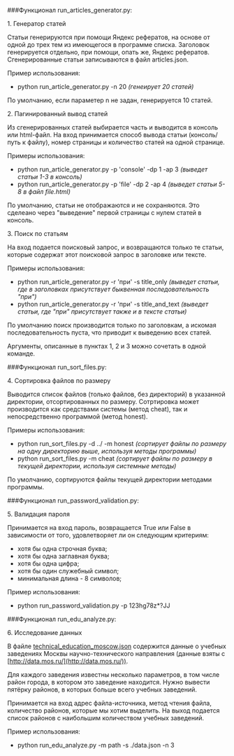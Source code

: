 

###Функционал run\_articles\_generator\.py:

1\. Генератор статей

Статьи генерируются при помощи Яндекс рефератов, на основе от одной до трех тем из имеющегося в программе списка. Заголовок генерируется отдельно, при помощи, опать же, Яндекс рефератов. Сгенерированные статьи записываются в файл articles.json.

Пример использования:
- python run\_article\_generator\.py \-n 20 _(генеирует 20 статей)_

По умолчанию, если параметер n не задан, генерируется 10 статей.

2\. Пагинированный вывод статей

Из сгенерированных статей выбирается часть и выводится в консоль или html-файл. На вход принимается способ вывода статьи (консоль/путь к файлу), номер страницы и количество статей на одной странице.

Примеры использования:
- python run\_article\_generator\.py \-p 'console' \-dp 1 \-ap 3 _(выведет статьи 1-3 в консоль)_
- python run\_article\_generator\.py \-p 'file' \-dp 2 \-ap 4 _(выведет статьи 5-8 в файл file.html)_

По умолчанию, статьи не отображаются и не сохраняются. Это сделеано через "выведение" первой страницы с нулем статей в консоль.

3\. Поиск по статьям

На вход подается поисковый запрос, и возвращаются только те статьи, которые содержат этот поисковой запрос в заголовке или тексте.

Примеры использования:
- python run\_article\_generator\.py \-r 'при' \-s title\_only _(выведет статьи, где в заголовках присутствует быквенная последовательность "при")_
- python run\_article\_generator\.py \-r 'при' \-s title\_and\_text _(выведет статьи, где "при" присутствует также и в тексте статьи)_

По умолчанию поиск производится только по заголовкам, а искомая последовательность пуста, что приводит к выведению всех статей.

Аргументы, описанные в пунктах 1, 2 и 3 можно сочетать в одной команде.

###Функционал run\_sort\_files\.py:

4\. Сортировка файлов по размеру

Выводится список файлов (только файлов, без директорий) в указанной директории, отсортированных по размеру. Сотртировка может производится как средствами системы (метод cheat), так и непосредственно программой (метод honest).

Примеры использования:
- python run\_sort\_files\.py -d ../ \-m honest _(сортирует файлы по размеру на одну директорию выше, используя методы программы)_
- python run\_sort\_files\.py \-m cheat _(сортирует файлы по размеру в текущей директории, используя системные методы)_

По умолчанию, сортируются файлы текущей директории методами программы.


###Функционал run\_password\_validation\.py:

5\. Валидация пароля

Принимается на вход пароль, возвращается True или False в зависимости от того, удовлетворяет ли он следующим критериям:
- хотя бы одна строчная буква;
- хотя бы одна заглавная буква;
- хотя бы одна цифра;
- хотя бы один служебный символ;
- минимальная длина - 8 символов;

Пример использования:
- python run\_password\_validation\.py -p 123hg78z\*?JJ

###Функционал run\_edu\_analyze\.py:

6\. Исследование данных

В файле [technical_education_moscow.json](/static/bmstu_py/data/technical_education_moscow.json) содержится данные о учебных заведениях Москвы научно-технического направления (данные взяты с [http://data.mos.ru/](http://data.mos.ru/)).

Для каждого заведения известны несколько параметров, в том числе район города, в котором это заведение находится. Нужно вывести пятёрку районов, в которых больше всего учебных заведений.

Принимается на вход адрес файла-источника, метод чтения файла, количество районов, которые мы хотим выделить.
На выход подается список районов с наибольшим количеством учебных заведений.

Пример использования:
- python run\_edu\_analyze\.py -m path -s ./data.json -n 3
